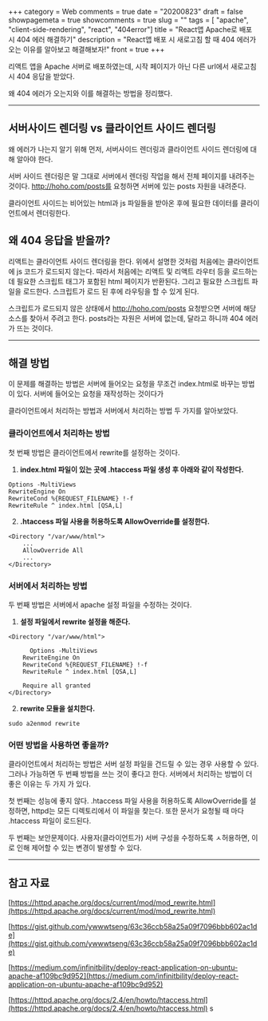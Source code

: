 +++
category = Web
comments = true
date = "20200823"
draft = false
showpagemeta = true
showcomments = true
slug = ""
tags = [ "apache", "client-side-rendering", "react", "404error"]
title = "React앱 Apache로 배포 시 404 에러 해결하기"
description = "React앱 배포 시 새로고침 할 때 404 에러가 오는 이유를 알아보고 해결해보자!"
front = true
+++

리액트 앱을 Apache 서버로 배포하였는데, 시작 페이지가 아닌 다른 url에서 새로고침 시 404 응답을 받았다.

왜 404 에러가 오는지와 이를 해결하는 방법을 정리했다.

---

## 서버사이드 렌더링 vs 클라이언트 사이드 렌더링

왜 에러가 나는지 알기 위해 먼저, 서버사이드 렌더링과 클라이언트 사이드 렌더링에 대해 알아야 한다.

서버 사이드 렌더링은 말 그대로 서버에서 렌더링 작업을 해서 전체 페이지를 내려주는 것이다. http://hoho.com/posts를 요청하면 서버에 있는 posts 자원을 내려준다.

클라이언트 사이드는 비어있는 html과 js 파일들을 받아온 후에 필요한 데이터를 클라이언트에서 렌더링한다.

## 왜 404 응답을 받을까?

리액트는 클라이언트 사이드 렌더링을 한다.
위에서 설명한 것처럼 처음에는 클라이언트에 js 코드가 로드되지 않는다. 따라서 처음에는 리액트 및 리액트 라우터 등을 로드하는 데 필요한 스크립트 태그가 포함된 html 페이지가 반환된다.
그리고 필요한 스크립트 파일을 로드한다. 스크립트가 로드 된 후에 라우팅을 할 수 있게 된다.

스크립트가 로드되지 않은 상태에서 http://hoho.com/posts 요청받으면 서버에 해당 소스를 찾아서 주려고 한다. posts라는 자원은 서버에 없는데, 달라고 하니까 404 에러가 뜨는 것이다.

---

## 해결 방법

이 문제를 해결하는 방법은 서버에 들어오는 요청을 무조건 index.html로 바꾸는 방법이 있다. 서버에 들어오는 요청을 재작성하는 것이다가

클라이언트에서 처리하는 방법과 서버에서 처리하는 방법 두 가지를 알아보았다.

### 클라이언트에서 처리하는 방법

첫 번째 방법은 클라이언트에서 rewrite를 설정하는 것이다.

1. **index.html 파일이 있는 곳에 .htaccess 파일 생성 후 아래와 같이 작성한다.**

```
Options -MultiViews
RewriteEngine On
RewriteCond %{REQUEST_FILENAME} !-f
RewriteRule ^ index.html [QSA,L]
```

2. **.htaccess 파일 사용을 허용하도록 AllowOverride를 설정한다.**

```
<Directory "/var/www/html">
    ...
    AllowOverride All
    ...
</Directory>
```

### 서버에서 처리하는 방법

두 번째 방법은 서버에서 apache 설정 파일을 수정하는 것이다.

1. **설정 파일에서 rewrite 설정을 해준다.**

```
<Directory "/var/www/html">

	  Options -MultiViews
    RewriteEngine On
    RewriteCond %{REQUEST_FILENAME} !-f
    RewriteRule ^ index.html [QSA,L]

    Require all granted
</Directory>
```

2. **rewrite 모듈을 설치한다.**

```
sudo a2enmod rewrite
```

### 어떤 방법을 사용하면 좋을까?

클라이언트에서 처리하는 방법은 서버 설정 파일을 건드릴 수 있는 경우 사용할 수 있다. 그러나 가능하면 두 번째 방법을 쓰는 것이 좋다고 한다.
서버에서 처리하는 방법이 더 좋은 이유는 두 가지 가 있다.

첫 번째는 성능에 좋지 않다. .htaccess 파일 사용을 허용하도록 AllowOverride를 설정하면, httpd는 모든 디렉토리에서 이 파일을 찾는다. 또한 문서가 요청될 때 마다 .htaccess 파일이 로드된다.

두 번째는 보안문제이다. 사용자(클라이언트가) 서버 구성을 수정하도록 ㅅ허용하면, 이로 인해 제어할 수 있는 변경이 발생할 수 있다.

---

## 참고 자료

[https://httpd.apache.org/docs/current/mod/mod_rewrite.html](https://httpd.apache.org/docs/current/mod/mod_rewrite.html)

[https://gist.github.com/ywwwtseng/63c36ccb58a25a09f7096bbb602ac1de](https://gist.github.com/ywwwtseng/63c36ccb58a25a09f7096bbb602ac1de)

[https://medium.com/infinitbility/deploy-react-application-on-ubuntu-apache-af109bc9d952](https://medium.com/infinitbility/deploy-react-application-on-ubuntu-apache-af109bc9d952)

[https://httpd.apache.org/docs/2.4/en/howto/htaccess.html](https://httpd.apache.org/docs/2.4/en/howto/htaccess.html)
s
